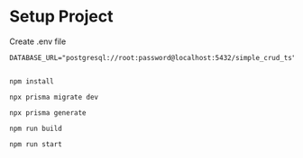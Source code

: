 # Setup Project

Create .env file

```
DATABASE_URL="postgresql://root:password@localhost:5432/simple_crud_ts"
```

```shell

npm install

npx prisma migrate dev

npx prisma generate

npm run build

npm run start


```
